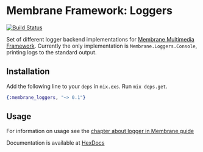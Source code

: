 # Membrane Framework: Loggers

[![Build Status](https://travis-ci.com/membraneframework/membrane-loggers.svg?branch=master)](https://travis-ci.com/membraneframework/membrane-loggers)

Set of different logger backend implementations for [Membrane Multimedia Framework](https://membraneframework.org).
Currently the only implementation is `Membrane.Loggers.Console`, printing logs to the standard output.

## Installation

Add the following line to your `deps` in `mix.exs`. Run `mix deps.get`.

```elixir
{:membrane_loggers, "~> 0.1"}
```

## Usage

For information on usage see the [chapter about logger in Membrane guide](https://membraneframework.org/guide/chapter2/logger.html)

Documentation is available at [HexDocs](https://hexdocs.pm/membrane_element_portaudio/)
